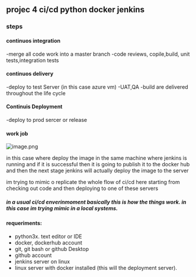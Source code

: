 ## projec 4 ci/cd python docker jenkins

### steps

#### continuos integration
-merge all code work into a master branch
-code reviews, copile,build, unit tests,integration tests

#### continuos delivery 
-deploy to test Server (in this case azure vm)
    -UAT,QA
-build are delivered throughout the life cycle

#### Continuis Deployment 
-deploy to prod sercer or release

#### work job
![image.png]()

in this case where deploy the image in the same machine where jenkins is running and if it is successful then it is going to publish it to the docker hub and then the next stage jenkins will actually deploy the image to the server

im trying to mimic o replicate the whole  flow of ci/cd here starting from checking out code and then deploying to one of these servers 

##### in a usual ci/cd enverinmoment basically this is how the things work. in this case im trying mimic in a local systems.

#### requeriments:
- python3x. text editor or IDE
- docker, dockerhub account
- git, git bash or github Desktop
- github account
- jenkins server on linux 
- linux server with docker installed (this will the deployment server).



